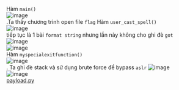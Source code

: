 

Hàm `main()` </br>
![image](https://user-images.githubusercontent.com/23306492/39140438-c152e1da-474e-11e8-83c7-614cf964fe46.png)</br>.Ta thấy chương trình open file `flag`
Hàm `user_cast_spell()` </br>
![image](https://user-images.githubusercontent.com/23306492/39140487-e93d9c94-474e-11e8-91c3-1218625c55f0.png)</br>tiếp tục là 1 bài `format string` nhưng lần này không cho ghi đè `got` </br>
![image](https://user-images.githubusercontent.com/23306492/39140597-450a7b3c-474f-11e8-90dd-30ebdb6b6730.png)</br>
![image](https://user-images.githubusercontent.com/23306492/39140633-60c743e6-474f-11e8-8a86-385b8b1740cc.png)</br>
Hàm `myspecialexitfunction()` </br>
![image](https://user-images.githubusercontent.com/23306492/39140549-219b6f6c-474f-11e8-9fac-554c29bd98ee.png)</br>.
Ta  ghi đè stack và   sử dụng brute force để bypass `aslr`
![image](https://user-images.githubusercontent.com/23306492/39140878-224d4830-4750-11e8-9dd2-ba207ff9d268.png)</br>
![image](https://user-images.githubusercontent.com/23306492/39159519-290606ea-4790-11e8-8339-774f5558b796.png)</br>
[payload.py
](https://github.com/k4k4/MATESCTF_SESSION4/blob/master/harrypotter/harrypotter.py)

